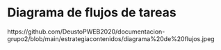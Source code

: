 # Diagrama de flujos de tareas

<!--
Subid vuestro diagrama de flujo de tareas en formato de imagen 
en esta misma carpeta y enlazadlo en este documento, así:

![Este es el diagrama de flujos de la página web Bardo](Diagrama-de-flujos.png)
-->https://github.com/DeustoPWEB2020/documentacion-grupo2/blob/main/estrategiacontenidos/diagrama%20de%20flujos.jpeg

